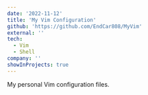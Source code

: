 ```yaml
---
date: '2022-11-12'
title: 'My Vim Configuration'
github: 'https://github.com/EndCar808/MyVim'
external: ''
tech:
  - Vim
  - Shell
company: ''
showInProjects: true
---
```


My personal Vim configuration files.

